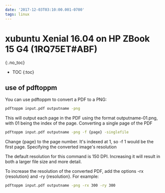 ```yaml
---
date: '2017-12-03T03:10:00.001-0700'
tags: linux 
---
```



# xubuntu Xenial 16.04 on HP ZBook 15 G4 (1RQ75ET#ABF)
{:.no_toc}

* TOC
{:toc}

## use of pdftoppm



You can use pdftoppm to convert a PDF to a PNG:

```bash
pdftoppm input.pdf outputname -png
```

This will output each page in the PDF using the format outputname-01.png, with 01 being the index of the page.
Converting a single page of the PDF

```bash
pdftoppm input.pdf outputname -png -f {page} -singlefile
```

Change {page} to the page number. It's indexed at 1, so -f 1 would be the first page.
Specifying the converted image's resolution

The default resolution for this command is 150 DPI. Increasing it will result in both a larger file size and more detail.

To increase the resolution of the converted PDF, add the options -rx {resolution} and -ry {resolution}. For example:

```bash
pdftoppm input.pdf outputname -png -rx 300 -ry 300
```

